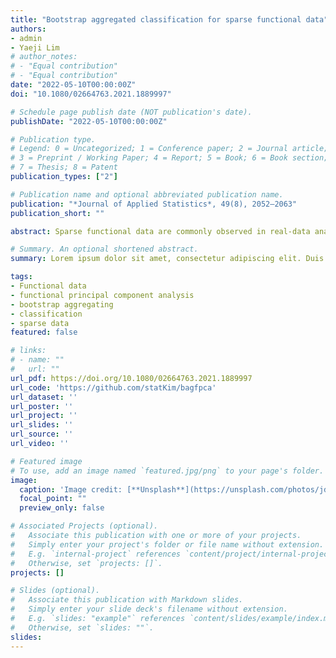 ```yaml
---
title: "Bootstrap aggregated classification for sparse functional data"
authors:
- admin
- Yaeji Lim
# author_notes:
# - "Equal contribution"
# - "Equal contribution"
date: "2022-05-10T00:00:00Z"
doi: "10.1080/02664763.2021.1889997"

# Schedule page publish date (NOT publication's date).
publishDate: "2022-05-10T00:00:00Z"

# Publication type.
# Legend: 0 = Uncategorized; 1 = Conference paper; 2 = Journal article;
# 3 = Preprint / Working Paper; 4 = Report; 5 = Book; 6 = Book section;
# 7 = Thesis; 8 = Patent
publication_types: ["2"]

# Publication name and optional abbreviated publication name.
publication: "*Journal of Applied Statistics*, 49(8), 2052–2063"
publication_short: ""

abstract: Sparse functional data are commonly observed in real-data analyzes. For such data, we propose a new classification method based on functional principal component analysis (FPCA) and bootstrap aggregating. Bootstrap aggregating is believed to improve the single classifier. In this paper, we apply this belief to an FPCA based clas- sification, and compare the classification performance with that of the single classifiers. The simulation results show that the proposed method performs better than the conventional single classifiers. We then conduct two real-data analyzes.

# Summary. An optional shortened abstract.
summary: Lorem ipsum dolor sit amet, consectetur adipiscing elit. Duis posuere tellus ac convallis placerat. Proin tincidunt magna sed ex sollicitudin condimentum.

tags:
- Functional data
- functional principal component analysis
- bootstrap aggregating
- classification
- sparse data
featured: false

# links:
# - name: ""
#   url: ""
url_pdf: https://doi.org/10.1080/02664763.2021.1889997
url_code: 'https://github.com/statKim/bagfpca'
url_dataset: ''
url_poster: ''
url_project: ''
url_slides: ''
url_source: ''
url_video: ''

# Featured image
# To use, add an image named `featured.jpg/png` to your page's folder. 
image:
  caption: 'Image credit: [**Unsplash**](https://unsplash.com/photos/jdD8gXaTZsc)'
  focal_point: ""
  preview_only: false

# Associated Projects (optional).
#   Associate this publication with one or more of your projects.
#   Simply enter your project's folder or file name without extension.
#   E.g. `internal-project` references `content/project/internal-project/index.md`.
#   Otherwise, set `projects: []`.
projects: []

# Slides (optional).
#   Associate this publication with Markdown slides.
#   Simply enter your slide deck's filename without extension.
#   E.g. `slides: "example"` references `content/slides/example/index.md`.
#   Otherwise, set `slides: ""`.
slides: 
---
```


<!--
{{% callout note %}}
Click the *Cite* button above to demo the feature to enable visitors to import publication metadata into their reference management software.
{{% /callout %}}

{{% callout note %}}
Create your slides in Markdown - click the *Slides* button to check out the example.
{{% /callout %}}

Supplementary notes can be added here, including [code, math, and images](https://wowchemy.com/docs/writing-markdown-latex/).
-->
